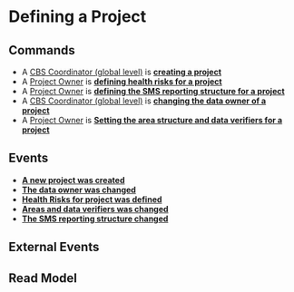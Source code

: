 # Defining a Project

## Commands
* A [CBS Coordinator (global level)](../actors.md) is __[creating a project](../Commands/CreateProject.md)__
* A [Project Owner](../actors.md) is __[defining health risks for a project](../Commands/DefineHealthRisksForProject.md)__
* A [Project Owner](../actors.md) is __[defining the SMS reporting structure for a project](../Commands/SetSmsReportingStructure.md)__
* A [CBS Coordinator (global level)](../actors.md) is __[changing the data owner of a project](../Commands/ChangeProjectDataOwner.md)__
* A [Project Owner](../actors.md) is __[Setting the area structure and data verifiers for a project](../Commands/ChangeAreasAndDataVerifiers.md)__

## Events
* __[A new project was created](../Events/ProjectCreated.md)__
* __[The data owner was changed](../Events/ProjectDataOwnerChanged.md)__
* __[Health Risks for project was defined](../Events/ProjectHealthRisksChanged.md)__
* __[Areas and data verifiers was changed](../Events/ProjectAreasChanged.md)__
* __[The SMS reporting structure changed](../Events/ProjectSmsReportingStructureChanged.md)__

## External Events

## Read Model

